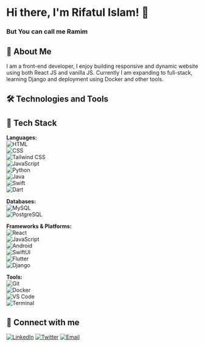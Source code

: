 # Hi there, I'm Rifatul Islam! 👋
### But You can call me Ramim

## 🚀 About Me
I am a front-end developer, I enjoy building responsive and dynamic website using both React JS and vanilla JS. Currently I am expanding to full-stack, learning Django and deployment using Docker and other tools.
  
## 🛠️ Technologies and Tools
## 🚀 Tech Stack

**Languages:**  
![HTML](https://img.shields.io/badge/-HTML-333333?style=flat&logo=html5)  
![CSS](https://img.shields.io/badge/-CSS-333333?style=flat&logo=css3)  
![Tailwind CSS](https://img.shields.io/badge/-Tailwind-333333?style=flat&logo=tailwind-css)  
![JavaScript](https://img.shields.io/badge/-JavaScript-333333?style=flat&logo=javascript)  
![Python](https://img.shields.io/badge/-Python-333333?style=flat&logo=python)  
![Java](https://img.shields.io/badge/-Java-333333?style=flat&logo=java)  
![Swift](https://img.shields.io/badge/-Swift-333333?style=flat&logo=swift)  
![Dart](https://img.shields.io/badge/-Dart-333333?style=flat&logo=dart)  

**Databases:**  
![MySQL](https://img.shields.io/badge/-MySQL-333333?style=flat&logo=mysql)  
![PostgreSQL](https://img.shields.io/badge/-PostgreSQL-333333?style=flat&logo=postgresql)  

**Frameworks & Platforms:**  
![React](https://img.shields.io/badge/-React-333333?style=flat&logo=react)  
![JavaScript](https://img.shields.io/badge/-JavaScript-333333?style=flat&logo=javascript)  
![Android](https://img.shields.io/badge/-Android-333333?style=flat&logo=android)  
![SwiftUI](https://img.shields.io/badge/-SwiftUI-333333?style=flat&logo=swift)  
![Flutter](https://img.shields.io/badge/-Flutter-333333?style=flat&logo=flutter)  
![Django](https://img.shields.io/badge/-Django-333333?style=flat&logo=django)  

**Tools:**  
![Git](https://img.shields.io/badge/-Git-333333?style=flat&logo=git)  
![Docker](https://img.shields.io/badge/-Docker-333333?style=flat&logo=docker)  
![VS Code](https://img.shields.io/badge/-VS%20Code-333333?style=flat&logo=visual-studio-code)  
![Terminal](https://img.shields.io/badge/-Terminal-333333?style=flat&logo=gnubash)

## 🔗 Connect with me
[![LinkedIn](https://img.shields.io/badge/-LinkedIn-0077B5?style=flat&logo=linkedin)](https://www.linkedin.com/in/yourprofile) [![Twitter](https://img.shields.io/badge/-Twitter-1DA1F2?style=flat&logo=twitter)](https://twitter.com/yourprofile) [![Email](https://img.shields.io/badge/-Email-D14836?style=flat&logo=gmail)](mailto:rifatul.ramim@gmail.com)
